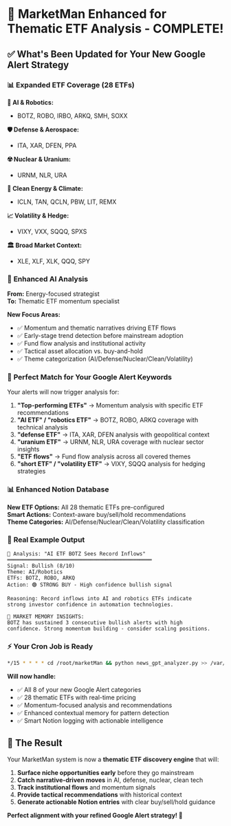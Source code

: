 # 🚀 MarketMan Enhanced for Thematic ETF Analysis - COMPLETE!

## ✅ **What's Been Updated for Your New Google Alert Strategy**

### 📊 **Expanded ETF Coverage (28 ETFs)**

**🤖 AI & Robotics:**
- BOTZ, ROBO, IRBO, ARKQ, SMH, SOXX

**🛡️ Defense & Aerospace:**
- ITA, XAR, DFEN, PPA

**☢️ Nuclear & Uranium:**
- URNM, NLR, URA

**🌱 Clean Energy & Climate:**
- ICLN, TAN, QCLN, PBW, LIT, REMX

**📈 Volatility & Hedge:**
- VIXY, VXX, SQQQ, SPXS

**🏛️ Broad Market Context:**
- XLE, XLF, XLK, QQQ, SPY

### 🧠 **Enhanced AI Analysis**

**From:** Energy-focused strategist  
**To:** Thematic ETF momentum specialist

**New Focus Areas:**
- ✅ Momentum and thematic narratives driving ETF flows
- ✅ Early-stage trend detection before mainstream adoption  
- ✅ Fund flow analysis and institutional activity
- ✅ Tactical asset allocation vs. buy-and-hold
- ✅ Theme categorization (AI/Defense/Nuclear/Clean/Volatility)

### 🎯 **Perfect Match for Your Google Alert Keywords**

Your alerts will now trigger analysis for:

1. **"Top-performing ETFs"** → Momentum analysis with specific ETF recommendations
2. **"AI ETF" / "robotics ETF"** → BOTZ, ROBO, ARKQ coverage with technical analysis
3. **"defense ETF"** → ITA, XAR, DFEN analysis with geopolitical context
4. **"uranium ETF"** → URNM, NLR, URA coverage with nuclear sector insights
5. **"ETF flows"** → Fund flow analysis across all covered themes
6. **"short ETF" / "volatility ETF"** → VIXY, SQQQ analysis for hedging strategies

### 📊 **Enhanced Notion Database**

**New ETF Options:** All 28 thematic ETFs pre-configured  
**Smart Actions:** Context-aware buy/sell/hold recommendations  
**Theme Categories:** AI/Defense/Nuclear/Clean/Volatility classification

### 🚀 **Real Example Output**

```
🎯 Analysis: "AI ETF BOTZ Sees Record Inflows"
═══════════════════════════════════════════════
Signal: Bullish (8/10)
Theme: AI/Robotics
ETFs: BOTZ, ROBO, ARKQ
Action: 🟢 STRONG BUY - High confidence bullish signal

Reasoning: Record inflows into AI and robotics ETFs indicate 
strong investor confidence in automation technologies.

🧠 MARKET MEMORY INSIGHTS:
BOTZ has sustained 3 consecutive bullish alerts with high 
confidence. Strong momentum building - consider scaling positions.
```

### ⚡ **Your Cron Job is Ready**

```bash
*/15 * * * * cd /root/marketMan && python news_gpt_analyzer.py >> /var/log/marketman.log 2>&1
```

**Will now handle:**
- ✅ All 8 of your new Google Alert categories
- ✅ 28 thematic ETFs with real-time pricing
- ✅ Momentum-focused analysis and recommendations
- ✅ Enhanced contextual memory for pattern detection
- ✅ Smart Notion logging with actionable intelligence

## 🎯 **The Result**

Your MarketMan system is now a **thematic ETF discovery engine** that will:

1. **Surface niche opportunities early** before they go mainstream
2. **Catch narrative-driven moves** in AI, defense, nuclear, clean tech
3. **Track institutional flows** and momentum signals
4. **Provide tactical recommendations** with historical context
5. **Generate actionable Notion entries** with clear buy/sell/hold guidance

**Perfect alignment with your refined Google Alert strategy! 🎯**
